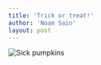 ```yaml
---
title: 'Trick or treat!'
author: 'Noam Sain'
layout: post
---
```


![Sick pumpkins](/_assets/img/2015/11/sick-pumpkins.jpg)